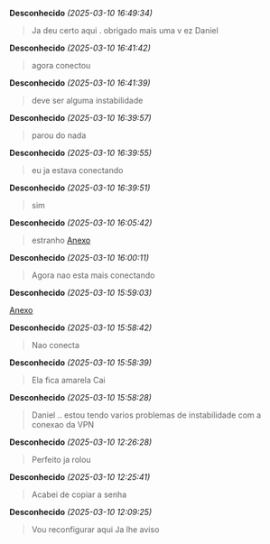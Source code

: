 **Desconhecido** _(2025-03-10 16:49:34)_
> Ja deu certo aqui . obrigado mais uma v ez Daniel

**Desconhecido** _(2025-03-10 16:41:42)_
> agora conectou

**Desconhecido** _(2025-03-10 16:41:39)_
> deve ser alguma instabilidade

**Desconhecido** _(2025-03-10 16:39:57)_
> parou do nada

**Desconhecido** _(2025-03-10 16:39:55)_
> eu ja estava conectando

**Desconhecido** _(2025-03-10 16:39:51)_
> sim

**Desconhecido** _(2025-03-10 16:05:42)_
> estranho
[Anexo](https://cdn.discordapp.com/attachments/1348627366418714684/1348688276592267264/image.png?ex=0&is=67fa03ac&hm=6ecebb35460b3ac978168e537682f19d7b59fa4653436546a57c60aec546440d&uc=dp&)

**Desconhecido** _(2025-03-10 16:00:11)_
> Agora nao esta mais conectando

**Desconhecido** _(2025-03-10 15:59:03)_
> 
[Anexo](https://cdn.discordapp.com/attachments/1348627366418714684/1348686604176457768/image.png?ex=0&is=67fa03ac&hm=7846ed4fefe2c9927b304f2f83e1036c5b5669424a30278d65e6903f067ce970&uc=dp&)

**Desconhecido** _(2025-03-10 15:58:42)_
> Nao conecta

**Desconhecido** _(2025-03-10 15:58:39)_
> Ela fica amarela
Cai

**Desconhecido** _(2025-03-10 15:58:28)_
> Daniel .. estou tendo varios problemas de instabilidade com a conexao da VPN

**Desconhecido** _(2025-03-10 12:26:28)_
> Perfeito ja rolou

**Desconhecido** _(2025-03-10 12:25:41)_
> Acabei de copiar a senha

**Desconhecido** _(2025-03-10 12:09:25)_
> Vou reconfigurar aqui
Ja lhe aviso
